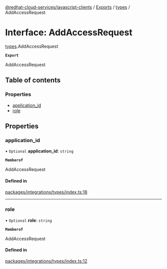 [@redhat-cloud-services/javascript-clients](../README.md) / [Exports](../modules.md) / [types](../modules/types.md) / AddAccessRequest

# Interface: AddAccessRequest

[types](../modules/types.md).AddAccessRequest

**`Export`**

AddAccessRequest

## Table of contents

### Properties

- [application\_id](types.AddAccessRequest.md#application_id)
- [role](types.AddAccessRequest.md#role)

## Properties

### application\_id

• `Optional` **application\_id**: `string`

**`Memberof`**

AddAccessRequest

#### Defined in

[packages/integrations/types/index.ts:18](https://github.com/RedHatInsights/javascript-clients/blob/main/packages/integrations/types/index.ts#L18)

___

### role

• `Optional` **role**: `string`

**`Memberof`**

AddAccessRequest

#### Defined in

[packages/integrations/types/index.ts:12](https://github.com/RedHatInsights/javascript-clients/blob/main/packages/integrations/types/index.ts#L12)
